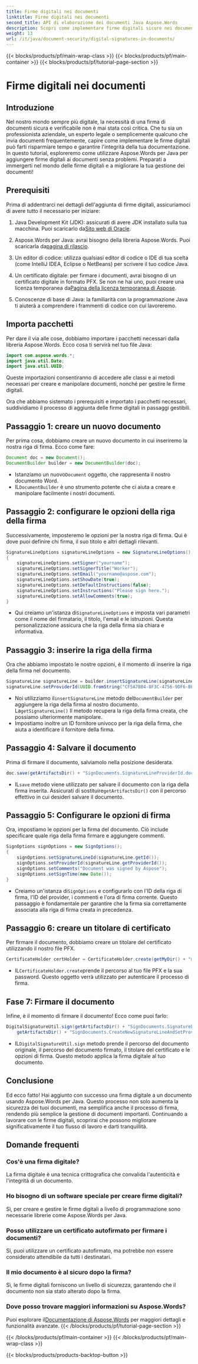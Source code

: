 ```yaml
---
title: Firme digitali nei documenti
linktitle: Firme digitali nei documenti
second_title: API di elaborazione dei documenti Java Aspose.Words
description: Scopri come implementare firme digitali sicure nei documenti utilizzando Aspose.Words per Java. Garantisci l'integrità del documento con una guida passo passo e codice sorgente
weight: 13
url: /it/java/document-security/digital-signatures-in-documents/
---
```


{{< blocks/products/pf/main-wrap-class >}}
{{< blocks/products/pf/main-container >}}
{{< blocks/products/pf/tutorial-page-section >}}

# Firme digitali nei documenti

## Introduzione

Nel nostro mondo sempre più digitale, la necessità di una firma di documenti sicura e verificabile non è mai stata così critica. Che tu sia un professionista aziendale, un esperto legale o semplicemente qualcuno che invia documenti frequentemente, capire come implementare le firme digitali può farti risparmiare tempo e garantire l'integrità della tua documentazione. In questo tutorial, esploreremo come utilizzare Aspose.Words per Java per aggiungere firme digitali ai documenti senza problemi. Preparati a immergerti nel mondo delle firme digitali e a migliorare la tua gestione dei documenti!

## Prerequisiti

Prima di addentrarci nei dettagli dell'aggiunta di firme digitali, assicuriamoci di avere tutto il necessario per iniziare:

1.  Java Development Kit (JDK): assicurati di avere JDK installato sulla tua macchina. Puoi scaricarlo da[Sito web di Oracle](https://www.oracle.com/java/technologies/javase-jdk11-downloads.html).

2.  Aspose.Words per Java: avrai bisogno della libreria Aspose.Words. Puoi scaricarla da[pagina di rilascio](https://releases.aspose.com/words/java/).

3. Un editor di codice: utilizza qualsiasi editor di codice o IDE di tua scelta (come IntelliJ IDEA, Eclipse o NetBeans) per scrivere il tuo codice Java.

4.  Un certificato digitale: per firmare i documenti, avrai bisogno di un certificato digitale in formato PFX. Se non ne hai uno, puoi creare una licenza temporanea da[Pagina della licenza temporanea di Aspose](https://purchase.aspose.com/temporary-license/).

5. Conoscenze di base di Java: la familiarità con la programmazione Java ti aiuterà a comprendere i frammenti di codice con cui lavoreremo.

## Importa pacchetti

Per dare il via alle cose, dobbiamo importare i pacchetti necessari dalla libreria Aspose.Words. Ecco cosa ti servirà nel tuo file Java:

```java
import com.aspose.words.*;
import java.util.Date;
import java.util.UUID;
```

Queste importazioni consentiranno di accedere alle classi e ai metodi necessari per creare e manipolare documenti, nonché per gestire le firme digitali.

Ora che abbiamo sistemato i prerequisiti e importato i pacchetti necessari, suddividiamo il processo di aggiunta delle firme digitali in passaggi gestibili.

## Passaggio 1: creare un nuovo documento

Per prima cosa, dobbiamo creare un nuovo documento in cui inseriremo la nostra riga di firma. Ecco come fare:

```java
Document doc = new Document();
DocumentBuilder builder = new DocumentBuilder(doc);
```

-  Istanziamo un nuovo`Document` oggetto, che rappresenta il nostro documento Word.
-  IL`DocumentBuilder` è uno strumento potente che ci aiuta a creare e manipolare facilmente i nostri documenti.

## Passaggio 2: configurare le opzioni della riga della firma

Successivamente, imposteremo le opzioni per la nostra riga di firma. Qui è dove puoi definire chi firma, il suo titolo e altri dettagli rilevanti.

```java
SignatureLineOptions signatureLineOptions = new SignatureLineOptions();
{
    signatureLineOptions.setSigner("yourname");
    signatureLineOptions.setSignerTitle("Worker");
    signatureLineOptions.setEmail("yourname@aspose.com");
    signatureLineOptions.setShowDate(true);
    signatureLineOptions.setDefaultInstructions(false);
    signatureLineOptions.setInstructions("Please sign here.");
    signatureLineOptions.setAllowComments(true);
}
```
 
-  Qui creiamo un'istanza di`SignatureLineOptions` e imposta vari parametri come il nome del firmatario, il titolo, l'email e le istruzioni. Questa personalizzazione assicura che la riga della firma sia chiara e informativa.

## Passaggio 3: inserire la riga della firma

Ora che abbiamo impostato le nostre opzioni, è il momento di inserire la riga della firma nel documento.

```java
SignatureLine signatureLine = builder.insertSignatureLine(signatureLineOptions).getSignatureLine();
signatureLine.setProviderId(UUID.fromString("CF5A7BB4-8F3C-4756-9DF6-BEF7F13259A2"));
```
 
-  Noi utilizziamo il`insertSignatureLine` metodo del`DocumentBuilder` per aggiungere la riga della firma al nostro documento. La`getSignatureLine()` Il metodo recupera la riga della firma creata, che possiamo ulteriormente manipolare.
- Impostiamo inoltre un ID fornitore univoco per la riga della firma, che aiuta a identificare il fornitore della firma.

## Passaggio 4: Salvare il documento

Prima di firmare il documento, salviamolo nella posizione desiderata.

```java
doc.save(getArtifactsDir() + "SignDocuments.SignatureLineProviderId.docx");
```
 
-  IL`save` metodo viene utilizzato per salvare il documento con la riga della firma inserita. Assicurati di sostituire`getArtifactsDir()` con il percorso effettivo in cui desideri salvare il documento.

## Passaggio 5: Configurare le opzioni di firma

Ora, impostiamo le opzioni per la firma del documento. Ciò include specificare quale riga della firma firmare e aggiungere commenti.

```java
SignOptions signOptions = new SignOptions();
{
    signOptions.setSignatureLineId(signatureLine.getId());
    signOptions.setProviderId(signatureLine.getProviderId());
    signOptions.setComments("Document was signed by Aspose");
    signOptions.setSignTime(new Date());
}
```
 
-  Creiamo un'istanza di`SignOptions` e configurarlo con l'ID della riga di firma, l'ID del provider, i commenti e l'ora di firma corrente. Questo passaggio è fondamentale per garantire che la firma sia correttamente associata alla riga di firma creata in precedenza.

## Passaggio 6: creare un titolare di certificato

Per firmare il documento, dobbiamo creare un titolare del certificato utilizzando il nostro file PFX.

```java
CertificateHolder certHolder = CertificateHolder.create(getMyDir() + "morzal.pfx", "aw");
```
 
-  IL`CertificateHolder.create`prende il percorso al tuo file PFX e la sua password. Questo oggetto verrà utilizzato per autenticare il processo di firma.

## Fase 7: Firmare il documento

Infine, è il momento di firmare il documento! Ecco come puoi farlo:

```java
DigitalSignatureUtil.sign(getArtifactsDir() + "SignDocuments.SignatureLineProviderId.docx", 
    getArtifactsDir() + "SignDocuments.CreateNewSignatureLineAndSetProviderId.docx", certHolder, signOptions);
```
 
-  IL`DigitalSignatureUtil.sign` metodo prende il percorso del documento originale, il percorso del documento firmato, il titolare del certificato e le opzioni di firma. Questo metodo applica la firma digitale al tuo documento.

## Conclusione

Ed ecco fatto! Hai aggiunto con successo una firma digitale a un documento usando Aspose.Words per Java. Questo processo non solo aumenta la sicurezza dei tuoi documenti, ma semplifica anche il processo di firma, rendendo più semplice la gestione di documenti importanti. Continuando a lavorare con le firme digitali, scoprirai che possono migliorare significativamente il tuo flusso di lavoro e darti tranquillità. 

## Domande frequenti

### Cos'è una firma digitale?
La firma digitale è una tecnica crittografica che convalida l'autenticità e l'integrità di un documento.

### Ho bisogno di un software speciale per creare firme digitali?
Sì, per creare e gestire le firme digitali a livello di programmazione sono necessarie librerie come Aspose.Words per Java.

### Posso utilizzare un certificato autofirmato per firmare i documenti?
Sì, puoi utilizzare un certificato autofirmato, ma potrebbe non essere considerato attendibile da tutti i destinatari.

### Il mio documento è al sicuro dopo la firma?
Sì, le firme digitali forniscono un livello di sicurezza, garantendo che il documento non sia stato alterato dopo la firma.

### Dove posso trovare maggiori informazioni su Aspose.Words?
 Puoi esplorare il[Documentazione di Aspose.Words](https://reference.aspose.com/words/java/) per maggiori dettagli e funzionalità avanzate.
{{< /blocks/products/pf/tutorial-page-section >}}

{{< /blocks/products/pf/main-container >}}
{{< /blocks/products/pf/main-wrap-class >}}

{{< blocks/products/products-backtop-button >}}
